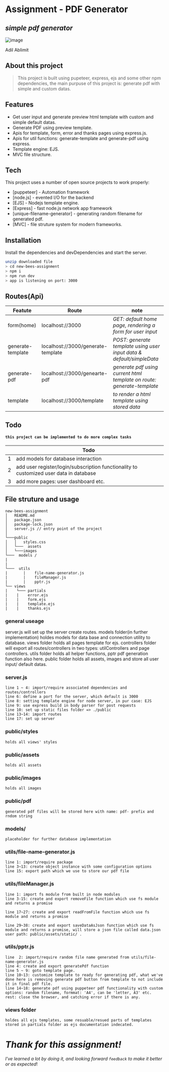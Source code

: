 # Assignment - PDF Generator

## _simple pdf generator_

![image](./public/images/project.png)

Adil Ablimit

## About this project

> This project is built using pupeteer, express, ejs and some other npm dependencies, the main purpuse of this project is: generate pdf with simple and custom datas.

## Features

-   Get user input and generate preview html template with custom and simple default datas.
-   Generate PDF using preview template.
-   Apis for template, form, error and thanks pages using express.js.
-   Apis for util functions: generate-template and generate-pdf using express.
-   Template engine: EJS.
-   MVC file structure.

## Tech

This project uses a number of open source projects to work properly:

-   [puppeteer] - Automation framework
-   [node.js] - evented I/O for the backend
-   [EJS] - Nodejs template engine.
-   [Express] - fast node.js network app framework
-   [unique-filename-generator] - generating random filename for generated pdf.
-   [MVC] - file struture system for modern frameworks.

## Installation

Install the dependencies and devDependencies and start the server.

```sh
unzip downloaded file
> cd new-bees-assignment
> npm i
> npm run dev
> app is listening on port: 3000
```

## Routes(Api)

| Featute           | Route                              | note                                                                   |
| ----------------- | ---------------------------------- | ---------------------------------------------------------------------- |
| form(home)        | localhost://3000                   | _GET: default home page, rendering a form for user input_              |
| generate-template | localhost://3000/generate-template | _POST: generate template using user input data & default/simpleData_   |
| generate-pdf      | localhost://3000/genearte-pdf      | _generate pdf using current html template on route: generate-template_ |
| template          | localhost://3000/template          | _to render a html template using stored data_                          |

## Todo

#### `this project can be implemented to do more complex tasks`

|     | Todo                                                                                   |
| --- | -------------------------------------------------------------------------------------- |
| 1   | add models for database interaction                                                    |
| 2   | add user register/login/subscription functionality to customized user data in database |
| 3   | add more pages: user dashboard etc.                                                    |

## File struture and usage

```
new-bees-assignment
│   README.md
│   package.json
│   package-lock.json
│   server.js // entry point of the project
│
└───public
│   │   styles.css
│   └───  assets
│   └───images
└───  models /
|
|
└───  utils
|       |    file-name-generator.js
|       |    fileManager.js
|       |    pptr.js
└── views
|    └─── partials
|    |    error.ejs
|    |    form.ejs
|    |    template.ejs
|    |    thanks.ejs

```

### general useage

server.js will set up the server create routes. models folder(in further implementation) holdes models for data base and connection utility to database. views folder holds all pages template for ejs. controllers folder will export all routes/controllers in two types: utilControllers and page controllers. utils folder holds all helper functions, pptr pdf generation function also here. public folder holds all assets, images and store all user input/ default datas.

### server.js

    line 1 ~ 4: import/require associated dependencies and routes/controllers
    line 6: define a port for the server, which default is 3000
    line 8: setting template engine for node server, in pur case: EJS
    line 9: use express build in body parser for post requests
    line 10: set up static files folder => ./public
    line 13~14: import routes
    line 17: set up server

### public/styles

    holds all views' styles

### public/assets

    holds all assets

### public/images

    holds all images

### public/pdf

    generated pdf files will be stored here with name: pdf- prefix and rndom string

### models/

    placeholder for further database implementation

### utils/file-name-generator.js

    line 1: import/require package
    line 3~13: create object instance with some configuration options
    line 15: export path which we use to store our pdf file

### utils/fileManager.js

    line 1: import fs module from built in node modules
    line 3-15: create and export removeFile function which use fs module and returns a promise

    line 17~27: create and export readFromFile function which use fs module and returns a promise

    line 29~38: create and export saveDataAsJson function which use fs module and returns a promise, will store a json file called data.json user path: public/assets/static/ .

### utils/pptr.js

```line: 1: import/require puppeteer
line  2: import/require random file name generated from utils/file-name-generator.js
line 4: create and export generatePdf function
line 5 ~ 9: goto template page.
line 10~13: customize template to ready for generating pdf, what we've done here is removing generate pdf button from template to not include it in final pdf file.
line 14~18: generate pdf using puppeteer pdf functionality with custom options: random filename, formmat: 'A4', can be 'letter, A3' etc.
rest: close the browser, and catching error if there is any.
```

### views folder

```
holdes all ejs templates, some resuable/resued parts of templates stored in partials folder as ejs documentation indecated.
```

# _Thank for this assignment!_

_I've learned a lot by doing it, and looking forward `feedback` to make it better or as expected_!
